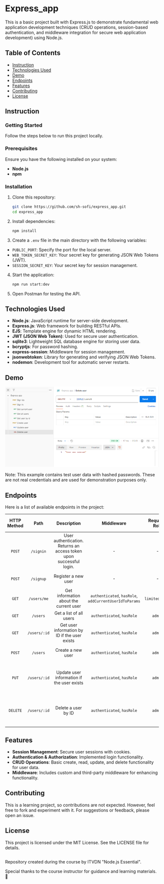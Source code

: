 # Express_app

This is a basic project built with Express.js to demonstrate fundamental web application development techniques (CRUD operations, session-based authentication, and middleware integration for secure web application development) using Node.js.

## Table of Contents

- [Instruction](#instruction)
- [Technologies Used](#technologies-used)
- [Demo](#demo)
- [Endpoints](#endpoints)
- [Features](#features)
- [Contributing](#contributing)
- [License](#license)

## Instruction

### Getting Started

Follow the steps below to run this project locally.

### Prerequisites

Ensure you have the following installed on your system:

- **Node.js**
- **npm**

### Installation

1. Clone this repository:
   ```bash
   git clone https://github.com/sh-sofi/express_app.git
   cd express_app
   ```
2. Install dependencies:

   ```bash
   npm install
   ```

3. Create a `.env` file in the main directory with the following variables:

- `PUBLIC_PORT`: Specify the port for the local server.
- `WEB_TOKEN_SECRET_KEY`: Your secret key for generating JSON Web Tokens (JWT).
- `SESSION_SECRET_KEY`: Your secret key for session management.

4. Start the application:

   ```bash
   npm run start:dev
   ```

5. Open Postman for testing the API.

## Technologies Used

- **Node.js**: JavaScript runtime for server-side development.
- **Express.js**: Web framework for building RESTful APIs.
- **EJS**: Template engine for dynamic HTML rendering.
- **JWT (JSON Web Token)**: Used for secure user authentication.
- **sqlite3**: Lightweight SQL database engine for storing user data.
- **bcryptjs**: For password hashing.
- **express-session**: Middleware for session management.
- **jsonwebtoken**: Library for generating and verifying JSON Web Tokens.
- **nodemon**: Development tool for automatic server restarts.

## Demo

![Home Page Screenshot](./public/express-app-postman.PNG)

Note: This example contains test user data with hashed passwords. These are not real credentials and are used for demonstration purposes only.

## Endpoints

Here is a list of available endpoints in the project:

| **HTTP Method** |   **Path**   |                           **Description**                           |                     **Middleware**                     | **Required Role** |                 **Expected Response Status**                  |
| :-------------: | :----------: | :-----------------------------------------------------------------: | :----------------------------------------------------: | :---------------: | :-----------------------------------------------------------: |
|     `POST`      |  `/signin`   | User authentication. Returns an access token upon successful login. |                           -                            |         -         |                 `200 OK`, `401 Unauthorized`                  |
|     `POST`      |  `/signup`   |                         Register a new user                         |                           -                            |         -         |               `201 Created`, `400 Bad Request`                |
|      `GET`      | `/users/me`  |               Get information about the current user                | `authenticated`, `hasRole`, `addCurrentUserIdToParams` |  `limited_user`   |                   `200 OK`, `403 Forbidden`                   |
|      `GET`      |   `/users`   |                       Get a list of all users                       |               `authenticated`, `hasRole`               |      `admin`      |                   `200 OK`, `403 Forbidden`                   |
|      `GET`      | `/users/:id` |            Get user information by ID if the user exists            |               `authenticated`, `hasRole`               |      `admin`      |          `200 OK`, `403 Forbidden`, `404 Not Found`           |
|     `POST`      |   `/users`   |                          Create a new user                          |               `authenticated`, `hasRole`               |      `admin`      |               `201 Created`, `400  Bad Request`               |
|      `PUT`      | `/users/:id` |             Update user information if the user exists              |               `authenticated`, `hasRole`               |      `admin`      | `200 OK`, `400 Bad Request`, `403 Forbidden`, `404 Not Found` |
|    `DELETE`     | `/users/:id` |                         Delete a user by ID                         |               `authenticated`, `hasRole`               |      `admin`      |  `204 No Content`,<br> `403 Forbidden`,<br> `404 Not Found`   |

## Features

- **Session Management**: Secure user sessions with cookies.
- **Authentication & Authorization**: Implemented login functionality.
- **CRUD Operations**: Basic create, read, update, and delete functionality for user data.
- **Middleware**: Includes custom and third-party middleware for enhancing functionality.

## Contributing

This is a learning project, so contributions are not expected. However, feel free to fork and experiment with it. For suggestions or feedback, please open an issue.

## License

This project is licensed under the MIT License. See the LICENSE file for details.

##

Repository created during the course by ITVDN "Node.js Essential".

Special thanks to the course instructor for guidance and learning materials. 🙌
